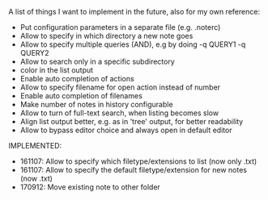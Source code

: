 A list of things I want to implement in the future, also for my own reference:

- Put configuration parameters in a separate file (e.g. .noterc)
- Allow to specify in which directory a new note goes
- Allow to specify multiple queries (AND), e.g by doing -q QUERY1 -q QUERY2
- Allow to search only in a specific subdirectory
- color in the list output 
- Enable auto completion of actions
- Allow to specify filename for open action instead of number
- Enable auto completion of filenames
- Make number of notes in history configurable
- Allow to turn of full-text search, when listing becomes slow
- Align list output better, e.g. as in 'tree' output, for better readability
- Allow to bypass editor choice and always open in default editor


IMPLEMENTED:
- 161107: Allow to specify which filetype/extensions to list (now only .txt)
- 161107: Allow to specify the default filetype/extension for new notes (now .txt)
- 170912: Move existing note to other folder
